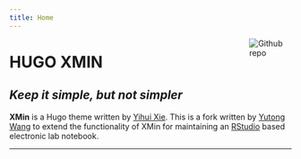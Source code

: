 ```yaml
---
title: Home
---
```


[<img src="https://simpleicons.org/icons/github.svg" style="max-width:15%;min-width:40px;float:right;" alt="Github repo" />](https://github.com/beeflavor/hugo-xmin)

# HUGO XMIN

## _Keep it simple, but not simpler_

**XMin** is a Hugo theme written by [Yihui Xie](https://yihui.name). This is a fork written by [Yutong Wang](https://github.com/beeflavor/) to extend the functionality of XMin for maintaining an [RStudio](https://www.rstudio.com/) based electronic lab notebook.


---
